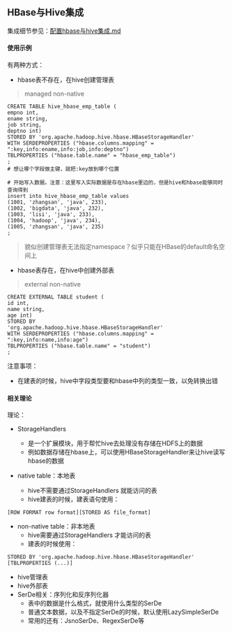 ## HBase与Hive集成

集成细节参见：[配置hbase与hive集成.md](../环境搭建/hbase/配置hbase与hive集成.md)

#### 使用示例
有两种方式：
- hbase表不存在，在hive创建管理表
> managed non-native
```
CREATE TABLE hive_hbase_emp_table (
empno int,
ename string,
job string,
deptno int)
STORED BY 'org.apache.hadoop.hive.hbase.HBaseStorageHandler'
WITH SERDEPROPERTIES ("hbase.columns.mapping" = ":key,info:ename,info:job,info:deptno")
TBLPROPERTIES ("hbase.table.name" = "hbase_emp_table")
;
# 想让哪个字段做主键，就把:key放到哪个位置

# 开始写入数据。注意：这里写入实际数据是存在hbase里边的，但是hive和hbase能够同时查询得到
insert into hive_hbase_emp_table values 
(1001, 'zhangsan', 'java', 233),
(1002, 'bigdata', 'java', 232),
(1003, 'lisi', 'java', 233),
(1004, 'hadoop', 'java', 234),
(1005, 'zhangsan', 'java', 235)
;
```
> 貌似创建管理表无法指定namespace？似乎只能在HBase的default命名空间上


- hbase表存在，在hive中创建外部表
> external non-native
```
CREATE EXTERNAL TABLE student (
id int,
name string,
age int)
STORED BY 
'org.apache.hadoop.hive.hbase.HBaseStorageHandler'
WITH SERDEPROPERTIES ("hbase.columns.mapping" = 
":key,info:name,info:age") 
TBLPROPERTIES ("hbase.table.name" = "student")
;

```

注意事项：
- 在建表的时候，hive中字段类型要和hbase中列的类型一致，以免转换出错


#### 相关理论
理论：
- StorageHandlers 
    - 是一个扩展模块，用于帮忙hive去处理没有存储在HDFS上的数据
    - 例如数据存储在hbase上，可以使用HBaseStorageHandler来让hive读写hbase的数据

- native table：本地表
    - hive不需要通过StorageHandlers 就能访问的表
    - hive建表的时候，建表语句使用：
```
[ROW FORMAT row format][STORED AS file_format]
``` 
- non-native table：非本地表
    - hive需要通过StorageHandlers 才能访问的表
    - 建表的时候使用：
```
STORED BY 'org.apache.hadoop.hive.hbase.HBaseStorageHandler' [TBLPROPERTIES (...)]
```
- hive管理表
- hive外部表
- SerDe相关：序列化和反序列化器
    - 表中的数据是什么格式，就使用什么类型的SerDe
    - 普通文本数据，以及不指定SerDe的时候，默认使用LazySimpleSerDe
    - 常用的还有：JsnoSerDe、RegexSerDe等
